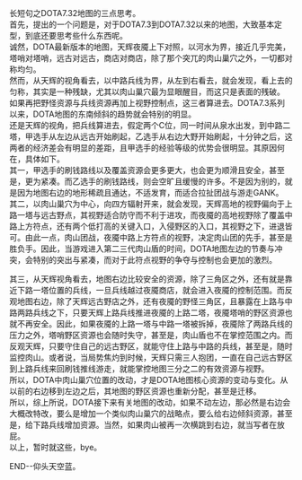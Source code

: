 长短句之DOTA7.32地图的三点思考。  
首先，提出的一个问题是，对于DOTA7.3到DOTA7.32以来的地图，大致基本定型，到底还要思考些什么东西呢。  
诚然，DOTA最新版本的地图，天辉夜魇上下对照，以河水为界，接近几乎完美，塔哨对塔哨，远古对远古，商店对商店，除了那个突兀的肉山巢穴之外，一切都对称均匀。  
然而，从天辉的视角看去，以中路兵线为界，从左到右看去，就会发现，看上去的匀称，其实是一种残缺，尤其以肉山巢穴最为显眼醒目，而这只是表面的残破。  
如果再把野怪资源与兵线资源再加上视野控制点，这三者算进去。DOTA7.3系列以来，DOTA地图的东南倾斜的趋势就会特别的明显。  
还是天辉的视角，把兵线算进去，假定两个C位，同一时间从泉水出发，到中路二塔，甲选手从左边从远古开始刷起，乙选手从右边大野开始刷起，十分钟之后，这两者的经济差会有明显的差距，且甲选手的经验等级的优势会很明显。其原因何在，具体如下。  
其一，甲选手的刷钱路线以及覆盖资源会更多更大，也会更为顺滑且安全，甚至是，更为紧凑。而乙选手的刷钱路线，则会空旷且缓慢的许多。不是因为别的，就是因为地图右边的地形稀疏且通达，不适发育，而适合拉扯团战与游走GANK。  
其二，以肉山巢穴为中心，向四方辐射开来，就会发现，天辉高地的视野偏向于上路一塔与远古野点，其视野适合防守而不利于进攻，而夜魇的高地视野除了覆盖中路上方符点，还有两个低打高的关键入口，入侵野区的入口，其视野之下，进退皆可。由此一点，肉山团战，夜魇中路上方符点的视野，决定肉山团的先手，甚至是胜负手。因此，当游戏进入第二三代肉山盾的时间，DOTA地图左边的节奏与冲突，会特别的突出与紧凑，而对于此符点视野的争夺与控制也会更加的激烈。  

其三，从天辉视角看去，地图右边比较安全的资源，除了三角区之外，还有就是靠近下路一塔位置的兵线，一旦兵线越过夜魇商店，就会进入夜魇的控制范围。而反观地图右边，除了天辉远古野店之外，还有夜魇的野怪三角区，且暴露在上路与中路两路兵线之下，只要天辉上路兵线推进夜魇的上路二塔，夜魇塔哨的野区资源也就不再安全。因此，如果夜魇的上路一塔与中路一塔被拆掉，夜魇除了两路兵线的压力之外，塔哨野区资源也会随时失守，甚至是，肉山盾也不在掌控范围之内。而反观天辉，只要守住自己的远古野区，就能守住上路与中路的兵线，甚至是，随时监控肉山。或者说，当局势焦灼到时候，天辉只需三人抱团，一直在自己远古野区到上路兵线来回刷钱推线游走，就能掌控地图三分之二的有效资源与视野。  
所以，DOTA中肉山巢穴位置的改动，才是DOTA地图核心资源的变动与变化。从以前的右边移到左边之后，其地图的野区资源也重新分配，甚至是迁移。  
所以，综上所说，DOTA接下来有关地图的改动，如果不动左边，那必然是右边会大概改特改，要么是增加一个类似肉山巢穴的战略点，要么给右边倾斜资源，甚至是，给下路兵线增加资源。当然，如果肉山被再一次横跳到右边，就当写者在放屁。  
以上，暂时就这些，bye。

END--仰头天空蓝。